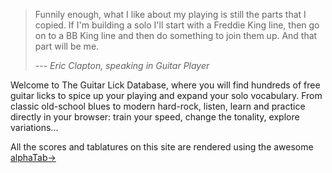 
> Funnily enough, what I like about my playing is still the parts that I
> copied.  If I'm building a solo I'll start with a Freddie King line, then go
> on to a BB King line and then do something to join them up. And that part
> will be me.
>
> --- <cite>Eric Clapton, speaking in _Guitar Player_</cite>

Welcome to The Guitar Lick Database, where you will find hundreds of free
guitar licks to spice up your playing and expand your solo vocabulary. From
classic old-school blues to modern hard-rock, listen, learn and practice
directly in your browser: train your speed, change the tonality, explore
variations...

All the scores and tablatures on this site are rendered using the
awesome [alphaTab->](https://www.alphatab.net)

